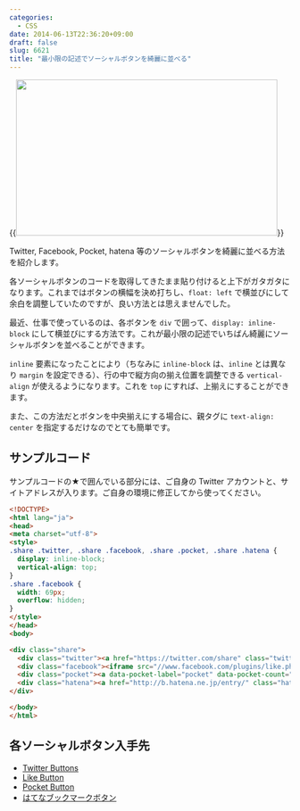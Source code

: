 ```yaml
---
categories:
  - CSS
date: 2014-06-13T22:36:20+09:00
draft: false
slug: 6621
title: "最小限の記述でソーシャルボタンを綺麗に並べる"
---
```


{{<img alt="" src="/images/2014/06/6621_1.png" width="468" height="280">}}

Twitter, Facebook, Pocket, hatena 等のソーシャルボタンを綺麗に並べる方法を紹介します。

各ソーシャルボタンのコードを取得してきたまま貼り付けると上下がガタガタになります。これまではボタンの横幅を決め打ちし、`float: left` で横並びにして余白を調整していたのですが、良い方法とは思えませんでした。

最近、仕事で使っているのは、各ボタンを `div` で囲って、`display: inline-block` にして横並びにする方法です。これが最小限の記述でいちばん綺麗にソーシャルボタンを並べることができます。

`inline` 要素になったことにより（ちなみに `inline-block` は、`inline` とは異なり `margin` を設定できる）、行の中で縦方向の揃え位置を調整できる `vertical-align` が使えるようになります。これを `top` にすれば、上揃えにすることができます。

また、この方法だとボタンを中央揃えにする場合に、親タグに `text-align: center` を指定するだけなのでとても簡単です。

## サンプルコード

サンプルコードの★で囲んでいる部分には、ご自身の Twitter アカウントと、サイトアドレスが入ります。ご自身の環境に修正してから使ってください。

```html
<!DOCTYPE>
<html lang="ja">
<head>
<meta charset="utf-8">
<style>
.share .twitter, .share .facebook, .share .pocket, .share .hatena {
  display: inline-block;
  vertical-align: top;
}
.share .facebook {
  width: 69px;
  overflow: hidden;
}
</style>
</head>
<body>

<div class="share">
  <div class="twitter"><a href="https://twitter.com/share" class="twitter-share-button" data-via="★rakuishi07★" data-count="vertical">Tweet</a><script>!function(d,s,id){var js,fjs=d.getElementsByTagName(s)[0],p=/^http:/.test(d.location)?'http':'https';if(!d.getElementById(id)){js=d.createElement(s);js.id=id;js.src=p+'://platform.twitter.com/widgets.js';fjs.parentNode.insertBefore(js,fjs);}}(document, 'script', 'twitter-wjs');</script></div>
  <div class="facebook"><iframe src="//www.facebook.com/plugins/like.php?href=★http%3A%2F%2Frakuishi.com★&amp;width&amp;layout=box_count&amp;action=like&amp;show_faces=false&amp;share=false&amp;height=65" scrolling="no" frameborder="0" style="border:none; overflow:hidden; height:65px;" allowTransparency="true"></iframe></div>
  <div class="pocket"><a data-pocket-label="pocket" data-pocket-count="vertical" class="pocket-btn" data-lang="en"></a><script type="text/javascript">!function(d,i){if(!d.getElementById(i)){var j=d.createElement("script");j.id=i;j.src="https://widgets.getpocket.com/v1/j/btn.js?v=1";var w=d.getElementById(i);d.body.appendChild(j);}}(document,"pocket-btn-js");</script></div>
  <div class="hatena"><a href="http://b.hatena.ne.jp/entry/" class="hatena-bookmark-button" data-hatena-bookmark-layout="vertical-balloon" data-hatena-bookmark-lang="ja" title="このエントリーをはてなブックマークに追加"><img src="http://b.st-hatena.com/images/entry-button/button-only@2x.png" alt="このエントリーをはてなブックマークに追加" width="20" height="20" style="border: none;" /></a><script type="text/javascript" src="http://b.st-hatena.com/js/bookmark_button.js" charset="utf-8" async="async"></script></div>
</div>

</body>
</html>
```

## 各ソーシャルボタン入手先

* [Twitter Buttons](https://about.twitter.com/resources/buttons)
* [Like Button](https://developers.facebook.com/docs/plugins/like-button)
* [Pocket Button](http://getpocket.com/publisher/button)
* [はてなブックマークボタン](http://b.hatena.ne.jp/guide/bbutton)

